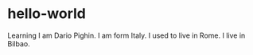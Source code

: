 # hello-world
Learning
I am Dario Pighin.
I am form Italy.
I used to live in Rome. I live in Bilbao.
